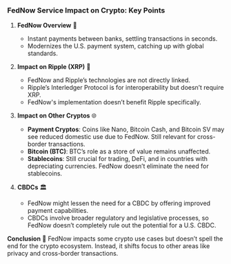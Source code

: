 ### FedNow Service Impact on Crypto: Key Points

1. **FedNow Overview** 💸
   - Instant payments between banks, settling transactions in seconds.
   - Modernizes the U.S. payment system, catching up with global standards.

2. **Impact on Ripple (XRP)** 🚫
   - FedNow and Ripple’s technologies are not directly linked.
   - Ripple’s Interledger Protocol is for interoperability but doesn’t require XRP.
   - FedNow's implementation doesn’t benefit Ripple specifically.

3. **Impact on Other Cryptos** 🌐
   - **Payment Cryptos**: Coins like Nano, Bitcoin Cash, and Bitcoin SV may see reduced domestic use due to FedNow. Still relevant for cross-border transactions.
   - **Bitcoin (BTC)**: BTC’s role as a store of value remains unaffected.
   - **Stablecoins**: Still crucial for trading, DeFi, and in countries with depreciating currencies. FedNow doesn’t eliminate the need for stablecoins.

4. **CBDCs** 🏛️
   - FedNow might lessen the need for a CBDC by offering improved payment capabilities.
   - CBDCs involve broader regulatory and legislative processes, so FedNow doesn’t completely rule out the potential for a U.S. CBDC.

**Conclusion** 🚀
FedNow impacts some crypto use cases but doesn’t spell the end for the crypto ecosystem. Instead, it shifts focus to other areas like privacy and cross-border transactions.
